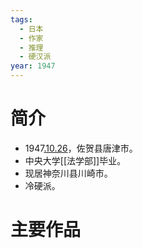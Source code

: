 ```yaml
---
tags:
  - 日本
  - 作家
  - 推理
  - 硬汉派
year: 1947
---
```

# 简介

- 1947[.10.26](2024-10-26.md)，佐贺县唐津市。
- 中央大学[[法学部]]毕业。
- 现居神奈川县川崎市。
- 冷硬派。
# 主要作品
